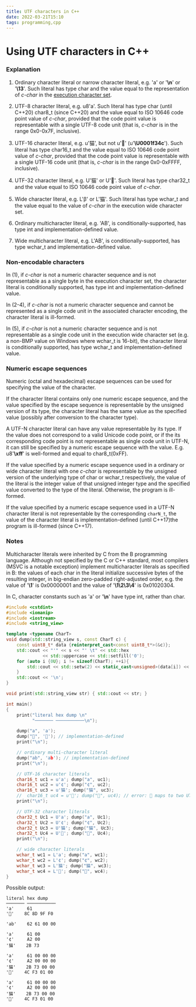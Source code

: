 ```yaml
---
title: UTF characters in C++
date: 2022-03-21T15:10
tags: programming,cpp
---
```


# Using UTF characters in C++

### **Explanation**

1. Ordinary character literal or narrow character literal, e.g. 'a' or '**\n**' or '**\13**'. Such literal has type char and the value equal to the representation of _c-char_ in the [execution character set](https://en.cppreference.com/w/cpp/language/translation_phases#Phase_5).

2. UTF-8 character literal, e.g. u8'a'. Such literal has type char (until C++20) char8_t (since C++20) and the value equal to ISO 10646 code point value of _c-char_, provided that the code point value is representable with a single UTF-8 code unit (that is, _c-char_ is in the range 0x0-0x7F, inclusive).

3. UTF-16 character literal, e.g. u'猫', but not u'🍌' (u'**\U0001f34c**'). Such literal has type char16_t and the value equal to ISO 10646 code point value of _c-char_, provided that the code point value is representable with a single UTF-16 code unit (that is, _c-char_ is in the range 0x0-0xFFFF, inclusive).

4. UTF-32 character literal, e.g. U'猫' or U'🍌'. Such literal has type char32_t and the value equal to ISO 10646 code point value of _c-char_.

5. Wide character literal, e.g. L'β' or L'猫'. Such literal has type wchar_t and the value equal to the value of _c-char_ in the execution wide character set.

6. Ordinary multicharacter literal, e.g. 'AB', is conditionally-supported, has type int and implementation-defined value.

7. Wide multicharacter literal, e.g. L'AB', is conditionally-supported, has type wchar_t and implementation-defined value.

### **Non-encodable characters**

In (1), if _c-char_ is not a numeric character sequence and is not representable as a single byte in the execution character set, the character literal is conditionally supported, has type int and implementation-defined value.

In (2-4), if _c-char_ is not a numeric character sequence and cannot be represented as a single code unit in the associated character encoding, the character literal is ill-formed.

In (5), if _c-char_ is not a numeric character sequence and is not representable as a single code unit in the execution wide character set (e.g. a non-BMP value on Windows where wchar_t is 16-bit), the character literal is conditionally supported, has type wchar_t and implementation-defined value.

### **Numeric escape sequences**

Numeric (octal and hexadecimal) escape sequences can be used for specifying the value of the character.

If the character literal contains only one numeric escape sequence, and the value specified by the escape sequence is representable by the unsigned version of its type, the character literal has the same value as the specified value (possibly after conversion to the character type).

A UTF-N character literal can have any value representable by its type. If the value does not correspond to a valid Unicode code point, or if the its corresponding code point is not representable as single code unit in UTF-N, it can still be specified by a numeric escape sequence with the value. E.g. u8'**\xff**' is well-formed and equal to char8_t(0xFF).

If the value specified by a numeric escape sequence used in a ordinary or wide character literal with one _c-char_ is representable by the unsigned version of the underlying type of char or wchar_t respectively, the value of the literal is the integer value of that unsigned integer type and the specified value converted to the type of the literal. Otherwise, the program is ill-formed.

If the value specified by a numeric escape sequence used in a UTF-N character literal is not representable by the corresponding `charN_t`, the value of the character literal is implementation-defined (until C++17)the program is ill-formed (since C++17).

### **Notes**

Multicharacter literals were inherited by C from the B programming language. Although not specified by the C or C++ standard, most compilers (MSVC is a notable exception) implement multicharacter literals as specified in B: the values of each char in the literal initialize successive bytes of the resulting integer, in big-endian zero-padded right-adjusted order, e.g. the value of '**\1**' is 0x00000001 and the value of '**\1\2\3\4**' is 0x01020304.

In C, character constants such as 'a' or '**\n**' have type int, rather than char.

```cpp
#include <cstdint>
#include <iomanip>
#include <iostream>
#include <string_view>

template <typename CharT>
void dump(std::string_view s, const CharT c) {
    const uint8_t* data {reinterpret_cast<const uint8_t*>(&c)};
    std::cout << "'" << s << "' \t" << std::hex
              << std::uppercase << std::setfill('0');
    for (auto i {0U}; i != sizeof(CharT); ++i){
        std::cout << std::setw(2) << static_cast<unsigned>(data[i]) << ' ';
    }
    std::cout << '\n';
}

void print(std::string_view str) { std::cout << str; }

int main()
{
    print("literal hex dump \n"
          "─────── ───────────\n");

    dump("a", 'a');
    dump("🍌", '🍌'); // implementation-defined
    print("\n");

    // ordinary multi-character literal
    dump("ab", 'ab'); // implementation-defined
    print("\n");

    // UTF-16 character literals
    char16_t uc1 = u'a'; dump("a", uc1);
    char16_t uc2 = u'¢'; dump("¢", uc2);
    char16_t uc3 = u'猫'; dump("猫", uc3);
    //  char16_t uc4 = u'🍌'; dump("🍌", uc4); // error: 🍌 maps to two UTF-16 code units
    print("\n");

    // UTF-32 character literals
    char32_t Uc1 = U'a'; dump("a", Uc1);
    char32_t Uc2 = U'¢'; dump("¢", Uc2);
    char32_t Uc3 = U'猫'; dump("猫", Uc3);
    char32_t Uc4 = U'🍌'; dump("🍌", Uc4);
    print("\n");

    // wide character literals
    wchar_t wc1 = L'a'; dump("a", wc1);
    wchar_t wc2 = L'¢'; dump("¢", wc2);
    wchar_t wc3 = L'猫'; dump("猫", wc3);
    wchar_t wc4 = L'🍌'; dump("🍌", wc4);
}
```

Possible output:

```text
literal hex dump
─────── ───────────
'a'     61
'🍌'    8C 8D 9F F0

'ab'    62 61 00 00

'a'     61 00
'¢'     A2 00
'猫'    2B 73

'a'     61 00 00 00
'¢'     A2 00 00 00
'猫'    2B 73 00 00
'🍌'    4C F3 01 00

'a'     61 00 00 00
'¢'     A2 00 00 00
'猫'    2B 73 00 00
'🍌'    4C F3 01 00
```
